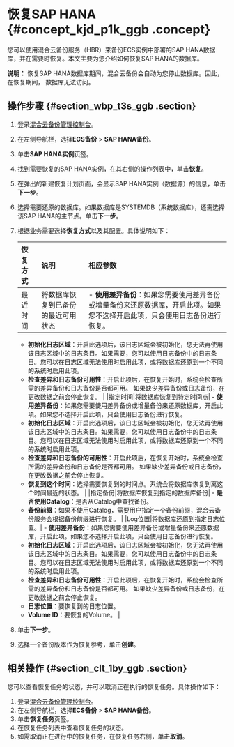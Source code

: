 # 恢复SAP HANA {#concept_kjd_p1k_ggb .concept}

您可以使用混合云备份服务（HBR）来备份ECS实例中部署的SAP HANA数据库，并在需要时恢复。本文主要为您介绍如何恢复SAP HANA的数据库。

**说明：** 恢复SAP HANA数据库期间，混合云备份会自动为您停止数据库。因此，在恢复期间， 数据库无法访问。

## 操作步骤 {#section_wbp_t3s_ggb .section}

1.  登录[混合云备份管理控制台](https://hbr.console.aliyun.com)。
2.  在左侧导航栏，选择**ECS备份** \> **SAP HANA备份**。
3.  单击**SAP HANA实例**页签。
4.  找到需要恢复的SAP HANA实例，在其右侧的操作列表中，单击**恢复**。
5.  在弹出的新建恢复计划页面，会显示SAP HANA实例（数据源）的信息，单击**下一步**。
6.  选择需要还原的数据库。如果数据库是SYSTEMDB（系统数据库），还需选择该SAP HANA的主节点。单击**下一步**。
7.  根据业务需要选择**恢复方式**以及其配置。具体说明如下：

    |恢复方式|说明|相应参数|
    |:---|:-|:---|
    |最近时间|将数据库恢复到已备份的最近可用状态|     -   **使用差异备份**：如果您需要使用差异备份或增量备份来还原数据库，开启此项。如果您不选择开启此项，只会使用日志备份进行恢复。
    -   **初始化日志区域**：开启此选项后，该日志区域会被初始化，您无法再使用该日志区域中的日志条目。如果需要，您可以使用日志备份中的日志条目。您可以在日志区域无法使用时启用此项，或将数据库还原到一个不同的系统时启用此项。
    -   **检查差异和日志备份可用性**：开启此项后，在恢复开始时，系统会检查所需的差异备份和日志备份是否都可用。 如果缺少差异备份或日志备份，在更改数据之前会停止恢复。
 |
    |指定时间|将数据库恢复到特定时间点|     -   **使用差异备份**：如果您需要使用差异备份或增量备份来还原数据库，开启此项。如果您不选择开启此项，只会使用日志备份进行恢复。
    -   **初始化日志区域**：开启此选项后，该日志区域会被初始化，您无法再使用该日志区域中的日志条目。如果需要，您可以使用日志备份中的日志条目。您可以在日志区域无法使用时启用此项，或将数据库还原到一个不同的系统时启用此项。
    -   **检查差异和日志备份的可用性**：开启此项后，在恢复开始时，系统会检查所需的差异备份和日志备份是否都可用。 如果缺少差异备份或日志备份，在更改数据之前会停止恢复。
    -   **恢复到这个时间**：选择需要恢复到的时间点。系统会将数据库恢复到离这个时间最近的状态。
 |
    |指定备份|将数据库恢复到指定的数据库备份|     -   **是否使用Catalog**：是否从Catalog中查找备份。
    -   **备份前缀**：如果不使用Catalog，需要用户指定一个备份前缀，混合云备份服务会根据备份前缀进行恢复。
 |
    |Log位置|将数据库还原到指定日志位置。|     -   **使用差异备份**：如果您需要使用差异备份或增量备份来还原数据库，开启此项。如果您不选择开启此项，只会使用日志备份进行恢复。
    -   **初始化日志区域**：开启此选项后，该日志区域会被初始化，您无法再使用该日志区域中的日志条目。如果需要，您可以使用日志备份中的日志条目。您可以在日志区域无法使用时启用此项，或将数据库还原到一个不同的系统时启用此项。
    -   **检查差异和日志备份可用性**：开启此项后，在恢复开始时，系统会检查所需的差异备份和日志备份是否都可用。 如果缺少差异备份或日志备份，在更改数据之前会停止恢复。
    -   **日志位置**：要恢复到的日志位置。
    -   **Volume ID**：要恢复的Volume。
 |

8.  单击**下一步**。
9.  选择一个备份版本作为恢复参考，单击**创建**。

## 相关操作 {#section_clt_1by_ggb .section}

您可以查看恢复任务的状态，并可以取消正在执行的恢复任务。具体操作如下：

1.  登录[混合云备份管理控制台](https://hbr.console.aliyun.com)。
2.  在左侧导航栏，选择**ECS备份** \> **SAP HANA备份**。
3.  单击**恢复任务**页签。
4.  在恢复任务列表中查看恢复任务的状态。
5.  如需取消正在进行中的恢复任务，在恢复任务右侧，单击**取消**。

